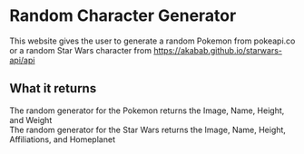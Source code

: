 # Random Character Generator

This website gives the user to generate a random Pokemon from pokeapi.co or a random Star Wars character from https://akabab.github.io/starwars-api/api

## What it returns

The random generator for the Pokemon returns the Image, Name, Height, and Weight\
The random generator for the Star Wars returns the Image, Name, Height, Affiliations, and Homeplanet
